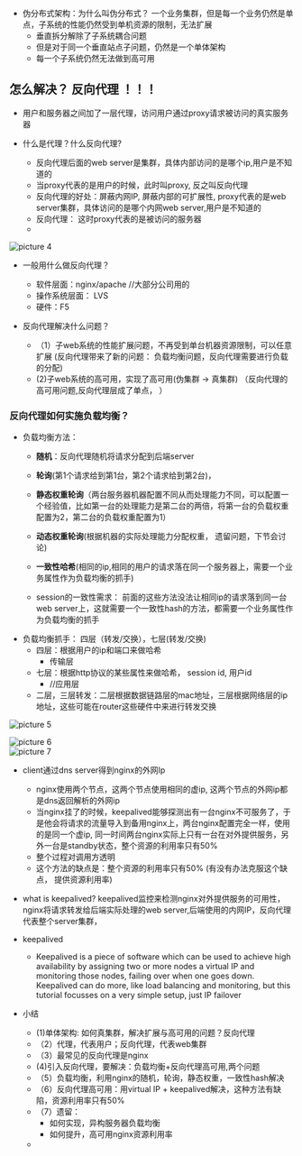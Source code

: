 
- 伪分布式架构：为什么叫伪分布式？ 一个业务集群，但是每一个业务仍然是单点，子系统的性能仍然受到单机资源的限制，无法扩展
   - 垂直拆分解除了子系统耦合问题
   - 但是对于同一个垂直站点子问题，仍然是一个单体架构
   - 每一个子系统仍然无法做到高可用



## 怎么解决？  反向代理 ！！！


- 用户和服务器之间加了一层代理，访问用户通过proxy请求被访问的真实服务器


- 什么是代理？什么反向代理?
  - 反向代理后面的web server是集群，具体内部访问的是哪个ip,用户是不知道的
   - 当proxy代表的是用户的时候，此时叫proxy, 反之叫反向代理
   - 反向代理的好处：屏蔽内网IP, 屏蔽内部的可扩展性, proxy代表的是web server集群，具体访问的是哪个内网web server,用户是不知道的
   - 反向代理： 这时proxy代表的是被访问的服务器
   - 
![picture 4](https://i.loli.net/2021/09/25/TALmuRbngcEy5G4.png)  


- 一般用什么做反向代理？
  - 软件层面：nginx/apache  //大部分公司用的
  - 操作系统层面： LVS
  - 硬件：F5

-  反向代理解决什么问题？
   - （1）子web系统的性能扩展问题，不再受到单台机器资源限制，可以任意扩展  (反向代理带来了新的问题：  负载均衡问题，反向代理需要进行负载的分配)
   - (2)子web系统的高可用，实现了高可用(伪集群 -> 真集群)  （反向代理的高可用问题,反向代理层成了单点， ）

### 反向代理如何实施负载均衡？
- 负载均衡方法：
  - **随机**：反向代理随机将请求分配到后端server
  - **轮询**(第1个请求给到第1台，第2个请求给到第2台)，
  - **静态权重轮询**（两台服务器机器配置不同从而处理能力不同，可以配置一个经验值，比如第一台的处理能力是第二台的两倍，将第一台的负载权重配置为2，第二台的负载权重配置为1）
  - **动态权重轮询**(根据机器的实际处理能力分配权重， 遗留问题，下节会讨论)

  - **一致性哈希**(相同的ip,相同的用户的请求落在同一个服务器上，需要一个业务属性作为负载均衡的抓手)
  - session的一致性需求： 前面的这些方法没法让相同ip的请求落到同一台web server上，这就需要一个一致性hash的方法，都需要一个业务属性作为负载均衡的抓手
- 负载均衡抓手： 四层（转发/交换），七层(转发/交换)
   - 四层：根据用户的ip和端口来做哈希 
      - 传输层
   - 七层：根据http协议的某些属性来做哈希， session id, 用户id   
     - //应用层
   -  二层，三层转发：二层根据数据链路层的mac地址，三层根据网络层的ip地址，这些可能在router这些硬件中来进行转发交换
   
![picture 5](https://i.loli.net/2021/09/25/osE5ybc1uvk3ziJ.png)  


  ![picture 6](https://i.loli.net/2021/09/25/pPa9w72kBxQNzgo.png)  
![picture 7](https://i.loli.net/2021/09/25/tmF2nKEylPRqkrN.png)  


- client通过dns server得到nginx的外网Ip
  - nginx使用两个节点，这两个节点使用相同的虚ip, 这两个节点的外网ip都是dns返回解析的外网ip
  - 当nginx挂了的时候，keepalived能够探测出有一台nginx不可服务了，于是他会将请求的流量导入到备用nginx上，两台nginx配置完全一样，使用的是同一个虚ip, 同一时间两台nginx实际上只有一台在对外提供服务，另外一台是standby状态，整个资源的利用率只有50%
  - 整个过程对调用方透明
  - 这个方法的缺点是：整个资源的利用率只有50% (有没有办法克服这个缺点， 提供资源利用率)

- what is keepalived?  keepalived监控来检测nginx对外提供服务的可用性，nginx将请求转发给后端实际处理的web server,后端使用的内网IP，反向代理代表整个server集群，
- keepalived
   - Keepalived is a piece of software which can be used to achieve high availability by assigning two or more nodes a virtual IP and monitoring those nodes, failing over when one goes down. Keepalived can do more, like load balancing and monitoring, but this tutorial focusses on a very simple setup, just IP failover

- 小结
  - (1)单体架构: 如何真集群，解决扩展与高可用的问题？反向代理
  - （2）代理，代表用户；反向代理，代表web集群
  - （3）最常见的反向代理是nginx
  - (4)引入反向代理，要解决：负载均衡+反向代理高可用,两个问题
  - （5）负载均衡，利用nginx的随机，轮询，静态权重，一致性hash解决
  - （6）反向代理高可用：用virtual IP + keepalived解决，这种方法有缺陷，资源利用率只有50%
  - （7）遗留：
      - 如何实现，异构服务器负载均衡
      - 如何提升，高可用nginx资源利用率
  - 




